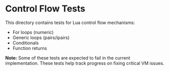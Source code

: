 # Control Flow Tests

This directory contains tests for Lua control flow mechanisms:

- For loops (numeric)
- Generic loops (pairs/ipairs)
- Conditionals
- Function returns

**Note:** Some of these tests are expected to fail in the current implementation.
These tests help track progress on fixing critical VM issues.